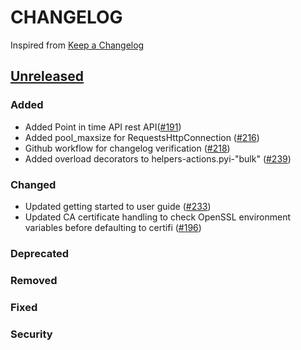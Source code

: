 # CHANGELOG
Inspired from [Keep a Changelog](https://keepachangelog.com/en/1.0.0/)

## [Unreleased]
### Added
- Added Point in time API rest API([#191](https://github.com/opensearch-project/opensearch-py/pull/191))
- Added pool_maxsize for RequestsHttpConnection ([#216](https://github.com/opensearch-project/opensearch-py/pull/216))
- Github workflow for changelog verification ([#218](https://github.com/opensearch-project/opensearch-py/pull/218))
- Added overload decorators to helpers-actions.pyi-"bulk" ([#239](https://github.com/opensearch-project/opensearch-py/pull/239))
### Changed
- Updated getting started to user guide ([#233](https://github.com/opensearch-project/opensearch-py/pull/233))
- Updated CA certificate handling to check OpenSSL environment variables before defaulting to certifi ([#196](https://github.com/opensearch-project/opensearch-py/pull/196))
### Deprecated

### Removed

### Fixed

### Security


[Unreleased]: https://github.com/opensearch-project/opensearch-py/compare/2.0...HEAD